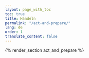 ```yaml
---
layout: page_with_toc
toc: true
title: Handeln
permalink: "/act-and-prepare/"
lang: de
order: 1
translate_content: false
---
```






{% render_section act_and_prepare %}
